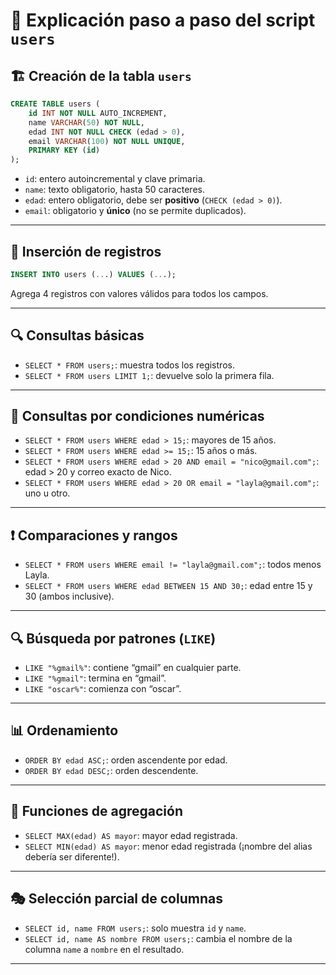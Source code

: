 # 🧠 Explicación paso a paso del script `users`

## 🏗️ Creación de la tabla `users`

```sql
CREATE TABLE users (
    id INT NOT NULL AUTO_INCREMENT,
    name VARCHAR(50) NOT NULL,
    edad INT NOT NULL CHECK (edad > 0),
    email VARCHAR(100) NOT NULL UNIQUE,
    PRIMARY KEY (id)
);
```

* `id`: entero autoincremental y clave primaria.
* `name`: texto obligatorio, hasta 50 caracteres.
* `edad`: entero obligatorio, debe ser **positivo** (`CHECK (edad > 0)`).
* `email`: obligatorio y **único** (no se permite duplicados).

---

## 🧾 Inserción de registros

```sql
INSERT INTO users (...) VALUES (...);
```

Agrega 4 registros con valores válidos para todos los campos.

---

## 🔍 Consultas básicas

* `SELECT * FROM users;`: muestra todos los registros.
* `SELECT * FROM users LIMIT 1;`: devuelve solo la primera fila.

---

## 🔢 Consultas por condiciones numéricas

* `SELECT * FROM users WHERE edad > 15;`: mayores de 15 años.
* `SELECT * FROM users WHERE edad >= 15;`: 15 años o más.
* `SELECT * FROM users WHERE edad > 20 AND email = "nico@gmail.com";`: edad > 20 y correo exacto de Nico.
* `SELECT * FROM users WHERE edad > 20 OR email = "layla@gmail.com";`: uno u otro.

---

## ❗ Comparaciones y rangos

* `SELECT * FROM users WHERE email != "layla@gmail.com";`: todos menos Layla.
* `SELECT * FROM users WHERE edad BETWEEN 15 AND 30;`: edad entre 15 y 30 (ambos inclusive).

---

## 🔍 Búsqueda por patrones (`LIKE`)

* `LIKE "%gmail%"`: contiene “gmail” en cualquier parte.
* `LIKE "%gmail"`: termina en “gmail”.
* `LIKE "oscar%"`: comienza con “oscar”.

---

## 📊 Ordenamiento

* `ORDER BY edad ASC;`: orden ascendente por edad.
* `ORDER BY edad DESC;`: orden descendente.

---

## 🔢 Funciones de agregación

* `SELECT MAX(edad) AS mayor`: mayor edad registrada.
* `SELECT MIN(edad) AS mayor`: menor edad registrada (¡nombre del alias debería ser diferente!).

---

## 🎭 Selección parcial de columnas

* `SELECT id, name FROM users;`: solo muestra `id` y `name`.
* `SELECT id, name AS nombre FROM users;`: cambia el nombre de la columna `name` a `nombre` en el resultado.

---
